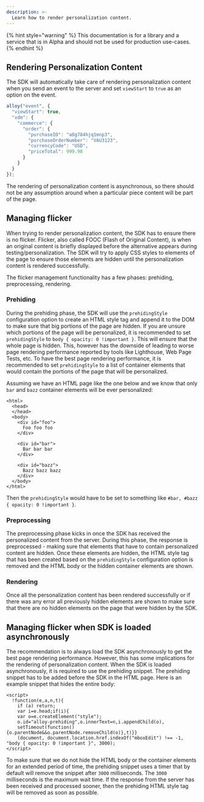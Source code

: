 ```yaml
---
description: >-
  Learn how to render personalization content.
---
```


{% hint style="warning" %}
This documentation is for a library and a service that is in Alpha and should not be used for production use-cases.
{% endhint %}

## Rendering Personalization Content

The SDK will automatically take care of rendering personalization content when you send an event to the server and set `viewStart` to `true` as an option on the event.

```javascript
alloy("event", {
  "viewStart": true,
  "xdm": {
    "commerce": {
      "order": {
        "purchaseID": "a8g784hjq1mnp3",
        "purchaseOrderNumber": "VAU3123",
        "currencyCode": "USD",
        "priceTotal": 999.98
      }
    }
  }
});
```

The rendering of personalization content is asynchronous, so there should not be any assumption around when a particular piece content will be part of the page.

## Managing flicker

When trying to render personalization content, the SDK has to ensure there is no flicker. Flicker, also called FOOC (Flash of Original Content), is when an original content is briefly displayed before the alternative appears during testing/personalization. The SDK will try to apply CSS styles to elements of the page to ensure those elements are hidden until the personalization content is rendered successfully.

The flicker management functionality has a few phases: prehiding, preprocessing, rendering.

### Prehiding

During the prehiding phase, the SDK will use the `prehidingStyle` configuration option to create an HTML style tag and append it to the DOM to make sure that big portions of the page are hidden. If you are unsure which portions of the page will be personalized, it is recommended to set `prehidingStyle` to `body { opacity: 0 !important }`. This will ensure that the whole page is hidden. This, however has the downside of leading to worse page rendering performance reported by tools like Lighthouse, Web Page Tests, etc. To have the best page rendering performance, it is recommended to set `prehidingStyle` to a list of container elements that would contain the portions of the page that will be personalized.

Assuming we have an HTML page like the one below and we know that only `bar` and `bazz` container elements will be ever personalized:
```markup
<html>
  <head>
  </head>
  <body>
    <div id="foo">
      Foo foo foo
    </div>

    <div id="bar">
      Bar bar bar
    </div>

    <div id="bazz">
      Bazz bazz bazz
    </div>
  </body>
</html>
```
Then the `prehidingStyle` would have to be set to something like `#bar, #bazz { opacity: 0 !important }`.

### Preprocessing

The preprocessing phase kicks in once the SDK has received the personalized content from the server. During this phase, the response is preprocessed - making sure that elements that have to contain personalized content are hidden. Once these elements are hidden, the HTML style tag that has been created based on the `prehidingStyle` configuration option is removed and the HTML body or the hidden container elements are shown.

### Rendering

Once all the personalization content has been rendered successfully or if there was any error all previously hidden elements are shown to make sure that there are no hidden elements on the page that were hidden by the SDK.

## Managing flicker when SDK is loaded asynchronously

The recommendation is to always load the SDK asynchronously to get the best page rendering performance. However, this has some implications for the rendering of personalization content. When the SDK is loaded asynchronously, it is required to use the prehiding snippet. The prehiding snippet has to be added before the SDK in the HTML page. Here is an example snippet that hides the entire body:
```markup
<script>
  !function(e,a,n,t){
    if (a) return;
    var i=e.head;if(i){
    var o=e.createElement("style");
    o.id="alloy-prehiding",o.innerText=n,i.appendChild(o),
    setTimeout(function(){o.parentNode&&o.parentNode.removeChild(o)},t)}}
    (document, document.location.href.indexOf("mboxEdit") !== -1, "body { opacity: 0 !important }", 3000);
</script>
```
To make sure that we do not hide the HTML body or the container elements for an extended period of time, the prehiding snippet uses a timer that by default will remove the snippet after `3000` milliseconds. The `3000` milliseconds is the maximum wait time. If the response from the server has been received and processed sooner, then the prehiding HTML style tag will be removed as soon as possible.
